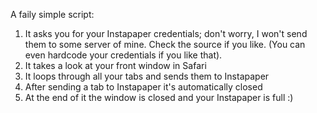 A faily simple script:

1. It asks you for your Instapaper credentials; don't worry, I won't send them
	 to some server of mine. Check the source if you like. (You can even hardcode
			 your credentials if you like that).
2. It takes a look at your front window in Safari
3. It loops through all your tabs and sends them to Instapaper
4. After sending a tab to Instapaper it's automatically closed
5. At the end of it the window is closed and your Instapaper is full :)
